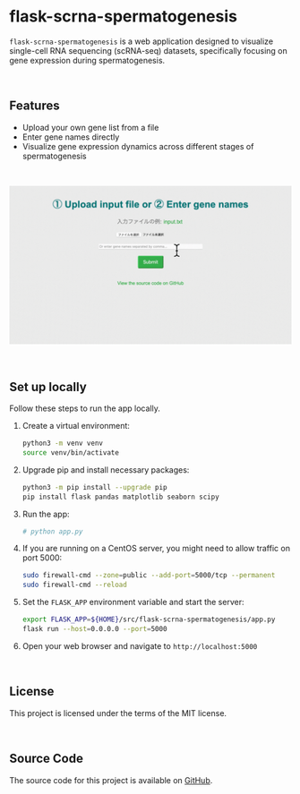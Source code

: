 # flask-scrna-spermatogenesis
`flask-scrna-spermatogenesis` is a web application designed to visualize single-cell RNA sequencing (scRNA-seq) datasets, specifically focusing on gene expression during spermatogenesis.

<br>

## Features
- Upload your own gene list from a file
- Enter gene names directly
- Visualize gene expression dynamics across different stages of spermatogenesis

<br>

![Usage Demo](assets/usage_demo.gif)

<br>

## Set up locally

Follow these steps to run the app locally.

1. Create a virtual environment:

    ```bash
    python3 -m venv venv
    source venv/bin/activate
    ```

2. Upgrade pip and install necessary packages:

    ```bash
    python3 -m pip install --upgrade pip
    pip install flask pandas matplotlib seaborn scipy
    ```

3. Run the app:

    ```bash
    # python app.py
    ```

4. If you are running on a CentOS server, you might need to allow traffic on port 5000:

    ```bash
    sudo firewall-cmd --zone=public --add-port=5000/tcp --permanent
    sudo firewall-cmd --reload
    ```

5. Set the `FLASK_APP` environment variable and start the server:

    ```bash
    export FLASK_APP=${HOME}/src/flask-scrna-spermatogenesis/app.py
    flask run --host=0.0.0.0 --port=5000
    ```

6. Open your web browser and navigate to `http://localhost:5000`

<br>

## License

This project is licensed under the terms of the MIT license. 

<br>

## Source Code

The source code for this project is available on [GitHub](https://github.com/Hattyoriiiiiii/flask-scrna-spermatogenesis).

